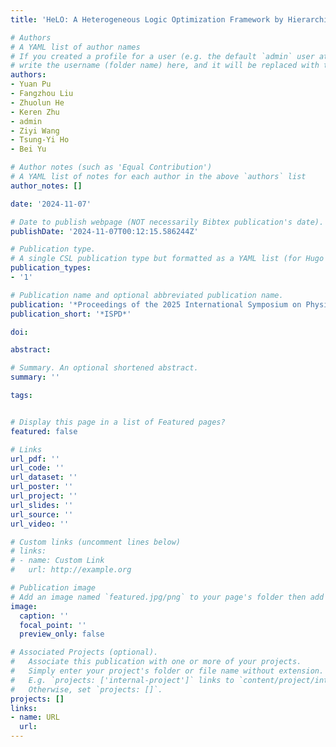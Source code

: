 ```yaml
---
title: 'HeLO: A Heterogeneous Logic Optimization Framework by Hierarchical Clustering and Graph Learning'

# Authors
# A YAML list of author names
# If you created a profile for a user (e.g. the default `admin` user at `content/authors/admin/`), 
# write the username (folder name) here, and it will be replaced with their full name and linked to their profile.
authors:
- Yuan Pu
- Fangzhou Liu
- Zhuolun He
- Keren Zhu
- admin
- Ziyi Wang
- Tsung-Yi Ho
- Bei Yu

# Author notes (such as 'Equal Contribution')
# A YAML list of notes for each author in the above `authors` list
author_notes: []

date: '2024-11-07'

# Date to publish webpage (NOT necessarily Bibtex publication's date).
publishDate: '2024-11-07T00:12:15.586244Z'

# Publication type.
# A single CSL publication type but formatted as a YAML list (for Hugo requirements).
publication_types:
- '1'

# Publication name and optional abbreviated publication name.
publication: '*Proceedings of the 2025 International Symposium on Physical Design*'
publication_short: '*ISPD*'

doi: 

abstract: 

# Summary. An optional shortened abstract.
summary: ''

tags:


# Display this page in a list of Featured pages?
featured: false

# Links
url_pdf: ''
url_code: ''
url_dataset: ''
url_poster: ''
url_project: ''
url_slides: ''
url_source: ''
url_video: ''

# Custom links (uncomment lines below)
# links:
# - name: Custom Link
#   url: http://example.org

# Publication image
# Add an image named `featured.jpg/png` to your page's folder then add a caption below.
image:
  caption: ''
  focal_point: ''
  preview_only: false

# Associated Projects (optional).
#   Associate this publication with one or more of your projects.
#   Simply enter your project's folder or file name without extension.
#   E.g. `projects: ['internal-project']` links to `content/project/internal-project/index.md`.
#   Otherwise, set `projects: []`.
projects: []
links:
- name: URL
  url: 
---
```

